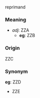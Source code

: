 reprimand
### Meaning
+ _adj_: ZZA
    + __eg__: ZZB

### Origin

ZZC

### Synonym

__eg__: ZZD

+ ZZE



